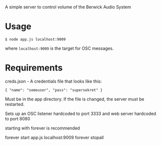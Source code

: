 A simple server to control volume of the Berwick Audio System

# Usage

```
$ node app.js localhost:9009
```
where `localhost:9009` is the target for OSC messages.

# Requirements

creds.json - A credentials file that looks like this:

```
{ "name": "someuser", "pass": "supersekret" }
```

Must be in the app directory.
If the file is changed, the server must be restarted.

Sets up an OSC listener hardcoded to port 3333 and web server hardcoded to port 8080

starting with forever is recommended

forever start app.js localhost:9009
forever stopall


